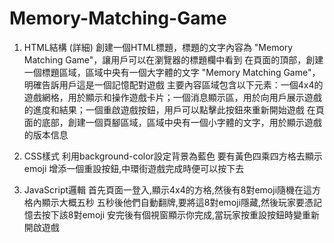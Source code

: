 # Memory-Matching-Game

1. HTML結構 (詳細)
創建一個HTML標題，標題的文字內容為 "Memory Matching Game"，讓用戶可以在瀏覽器的標題欄中看到
在頁面的頂部，創建一個標題區域，區域中央有一個大字體的文字 "Memory Matching Game"，明確告訴用戶這是一個記憶配對遊戲
主要內容區域包含以下元素：一個4x4的遊戲網格，用於顯示和操作遊戲卡片；一個消息顯示區，用於向用戶展示遊戲的進度和結果；一個重啟遊戲按鈕，用戶可以點擊此按鈕來重新開始遊戲
在頁面的底部，創建一個頁腳區域，區域中央有一個小字體的文字，用於顯示遊戲的版本信息
2. CSS樣式
利用background-color設定背景為藍色
要有黃色四乘四方格去顯示emoji
增添一個重設按鈕,中環街遊戲完成時便可以按下去

4. JavaScript邏輯
首先頁面一登入,顯示4x4的方格,然後有8對emoji隨機在這方格內顯示大概五秒
五秒後他們自動翻牌,要將這8對emoji隱藏,然後玩家要憑記憶去按下該8對emoji
安完後有個視窗顯示你完成,當玩家按重設按鈕時變重新開啟遊戲
